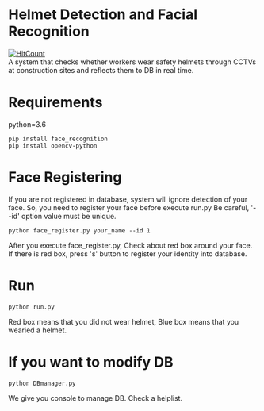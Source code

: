 # Helmet Detection and Facial Recognition
[![HitCount](http://hits.dwyl.com/tamasino52/https://githubcom/tamasino52/Helmet_detection_and_facial_recognition.svg)](http://hits.dwyl.com/tamasino52/https://githubcom/tamasino52/Helmet_detection_and_facial_recognition)<br>
A system that checks whether workers wear safety helmets through CCTVs at construction sites and reflects them to DB in real time.

# Requirements
python=3.6

```
pip install face_recognition
pip install opencv-python
```

# Face Registering
If you are not registered in database, system will ignore detection of your face.
So, you need to register your face before execute run.py
Be careful, '--id' option value must be unique.
```
python face_register.py your_name --id 1
```
After you execute face_register.py, Check about red box around your face.
If there is red box, press 's' button to register your identity into database.

# Run
```
python run.py
```
Red box means that you did not wear helmet, Blue box means that you wearied a helmet.

# If you want to modify DB
```
python DBmanager.py
```
We give you console to manage DB. Check a helplist.

